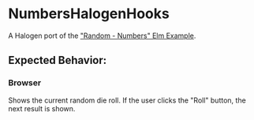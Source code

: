 # NumbersHalogenHooks

A Halogen port of the ["Random - Numbers" Elm Example](https://elm-lang.org/examples).

## Expected Behavior:

### Browser

Shows the current random die roll. If the user clicks the "Roll" button, the next result is shown.
